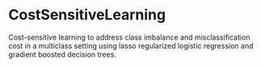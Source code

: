 # CostSensitiveLearning
Cost-sensitive learning to address class imbalance and misclassification cost in a multiclass setting using lasso regularized logistic regression and gradient boosted decision trees.
